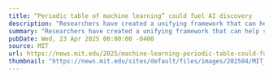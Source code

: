 ```yaml
---
title: “Periodic table of machine learning” could fuel AI discovery
description: "Researchers have created a unifying framework that can help scientists combine existing ideas to improve AI models or create new ones."
summary: "Researchers have created a unifying framework that can help scientists combine existing ideas to improve AI models or create new ones."
pubDate: Wed, 23 Apr 2025 00:00:00 -0400
source: MIT
url: https://news.mit.edu/2025/machine-learning-periodic-table-could-fuel-ai-discovery-0423
thumbnail: "https://news.mit.edu/sites/default/files/images/202504/MIT_Periodic-Algorithm-01-PRESS.jpg"
---
```


